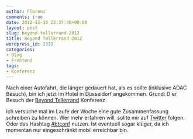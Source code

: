 ```yaml
---
author: Florenz
comments: true
date: 2012-11-18 22:37:46+00:00
layout: post
slug: beyond-tellerrand-2012
title: Beyond Tellerrand 2012
wordpress_id: 2332
categories:
- Blog
- Frontend
tags:
- Konferenz
---
```


Nach einer Autofahrt, die länger gedauert hat, als es sollte (inklusive ADAC Besuch), bin ich jetzt im Hotel in Düsseldorf angekommen. Grund: D er Besuch der [Beyond Tellerrand](http://2012.beyondtellerrand.com/) Konferenz. 





Ich versuche mal im Laufe der Woche eine gute Zusammenfassung schreiben zu können. Wer mehr erfahren will, sollte mir auf [Twitter](http://twitter.com/track02) folgen. Oder das Hashtag [#btconf](https://twitter.com/search?q=%23btconf) nutzen. Ist eventuell sogar klüger, da ich momentan nur eingeschränkt mobil erreichbar bin. 



